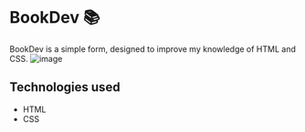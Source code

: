 # BookDev 📚
 BookDev is a simple form, designed to improve my knowledge of HTML and CSS.
 ![image](https://user-images.githubusercontent.com/78818407/151057745-acfc027d-dc9c-41e4-a876-291b236beed7.png)


<h2>Technologies used</h2>
<ul>
  <li>HTML</li>
  <li>CSS</li>
</ul>
